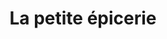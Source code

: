 ---
title: "La petite épicerie"
url: /dampierre-sur-boutonne/la-petite-epicerie/
shop: Lebensmittel
---